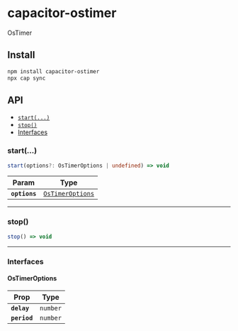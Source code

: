 # capacitor-ostimer

OsTimer

## Install

```bash
npm install capacitor-ostimer
npx cap sync
```

## API

<docgen-index>

* [`start(...)`](#start)
* [`stop()`](#stop)
* [Interfaces](#interfaces)

</docgen-index>

<docgen-api>
<!--Update the source file JSDoc comments and rerun docgen to update the docs below-->

### start(...)

```typescript
start(options?: OsTimerOptions | undefined) => void
```

| Param         | Type                                                      |
| ------------- | --------------------------------------------------------- |
| **`options`** | <code><a href="#ostimeroptions">OsTimerOptions</a></code> |

--------------------


### stop()

```typescript
stop() => void
```

--------------------


### Interfaces


#### OsTimerOptions

| Prop         | Type                |
| ------------ | ------------------- |
| **`delay`**  | <code>number</code> |
| **`period`** | <code>number</code> |

</docgen-api>
